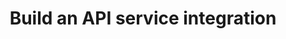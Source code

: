 ---
title: Build an API service integration
excerpt: Learn how to build and register an API service integration to the Okta Integration Network.
layout: Guides
sections:
 - main
---